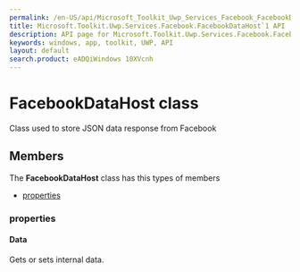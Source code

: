 ```yaml
---
permalink: /en-US/api/Microsoft_Toolkit_Uwp_Services_Facebook_FacebookDataHost`1.htm
title: Microsoft.Toolkit.Uwp.Services.Facebook.FacebookDataHost`1 API 
description: API page for Microsoft.Toolkit.Uwp.Services.Facebook.FacebookDataHost`1
keywords: windows, app, toolkit, UWP, API
layout: default
search.product: eADQiWindows 10XVcnh
---
```



# FacebookDataHost<T1> class

Class used to store JSON data response from Facebook

## Members

The **FacebookDataHost<T1>** class has this types of members

* [properties](#properties)

### properties

#### Data

Gets or sets internal data.
